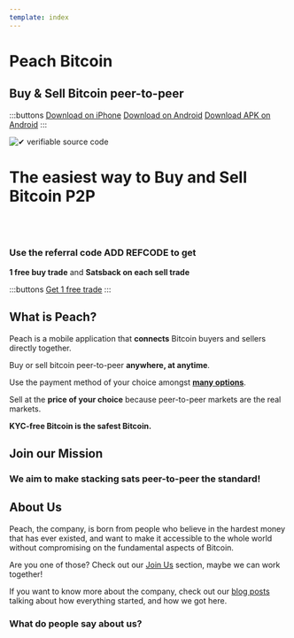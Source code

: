 ```yaml
---
template: index
---
```

<!--[teaser]-->
# Peach Bitcoin

## Buy & Sell Bitcoin <span>peer-to-peer</span>

<div class="inner-wrap">

:::buttons
[Download on iPhone]($iosUrl$)
[Download on Android]($androidUrl$)
[Download APK on Android](/apk/)
:::

![✔ verifiable source code](/img/phones.png)
</div>

<!--[top]-->
# The easiest way to Buy and Sell Bitcoin P2P
<br><br>
### Use the referral code ADD REFCODE to get

**1 free buy trade** and **Satsback on each sell trade**

:::buttons
[Get 1 free trade](https://peachbitcoin.com/referral/?code=BITCOIN)
:::

## What is Peach?

Peach is a mobile application that **connects** Bitcoin buyers and sellers directly together.

Buy or sell bitcoin peer-to-peer **anywhere, at anytime**.

Use the payment method of your choice amongst **[many options](/how-it-works/#payment)**.

Sell at the **price of your choice** because peer-to-peer markets are the real markets.

**KYC-free Bitcoin is the safest Bitcoin.**

<!--[mission]-->
## Join our Mission

### We aim to make stacking sats peer-to-peer the standard!

<!--[about]-->
## About Us

Peach, the company, is born from people who believe in the hardest money that has ever existed, and want to make it accessible to the whole world without compromising on the fundamental aspects of Bitcoin.

Are you one of those? Check out our [Join Us](/join-us/) section, maybe we can work together!

If you want to know more about the company, check out our [blog posts](/blog/) talking about how everything started, and how we got here.

### What do people say about us?
<br>
<div id="ap-widget-container" class="ap-widget-container" prod_code="peach" show ="top" bg_color="#FFFFFF" review_bg_color = "#FFFFFF" text_color = "#000000"></div>

